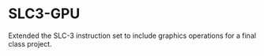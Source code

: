 # SLC3-GPU
Extended the SLC-3 instruction set to include graphics operations for a final class project.
